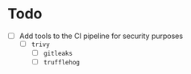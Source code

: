 # Todo

- [ ] Add tools to the CI pipeline for security purposes
  - [ ] `trivy`
	- [ ] `gitleaks`
	- [ ] `trufflehog`